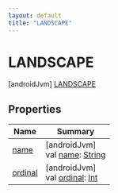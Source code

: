 ```yaml
---
layout: default
title: "LANDSCAPE"
---
```


# LANDSCAPE

[androidJvm]
[LANDSCAPE](index.md)

## Properties

| Name | Summary |
|---|---|
| [name](../../-game-viewport-mode/-c-r-o-p/index.md#-372974862%2FProperties%2F-188932584) | [androidJvm]<br>val [name](../../-game-viewport-mode/-c-r-o-p/index.md#-372974862%2FProperties%2F-188932584): [String](https://kotlinlang.org/api/core/kotlin-stdlib/kotlin/-string/index.html) |
| [ordinal](../../-game-viewport-mode/-c-r-o-p/index.md#-739389684%2FProperties%2F-188932584) | [androidJvm]<br>val [ordinal](../../-game-viewport-mode/-c-r-o-p/index.md#-739389684%2FProperties%2F-188932584): [Int](https://kotlinlang.org/api/core/kotlin-stdlib/kotlin/-int/index.html) |